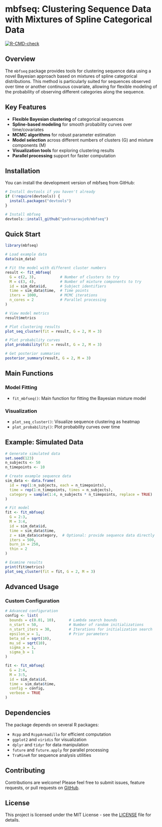 # mbfseq: Clustering Sequence Data with Mixtures of Spline Categorical Data

[![R-CMD-check](https://github.com/pedroaraujo9/mbfseq/workflows/R-CMD-check/badge.svg)](https://github.com/pedroaraujo9/mbfseq/actions)

## Overview

The `mbfseq` package provides tools for clustering sequence data using a novel Bayesian approach based on mixtures of spline categorical distributions. This method is particularly suited for sequences observed over time or another continuous covariate, allowing for flexible modeling of the probability of observing different categories along the sequence.

## Key Features

- **Flexible Bayesian clustering** of categorical sequences
- **Spline-based modeling** for smooth probability curves over time/covariates  
- **MCMC algorithms** for robust parameter estimation
- **Model selection** across different numbers of clusters (G) and mixture components (M)
- **Visualization tools** for exploring clustering results
- **Parallel processing** support for faster computation

## Installation

You can install the development version of mbfseq from GitHub:

```r
# Install devtools if you haven't already
if (!require(devtools)) {
  install.packages("devtools")
}

# Install mbfseq
devtools::install_github("pedroaraujo9/mbfseq")
```

## Quick Start

```r
library(mbfseq)

# Load example data
data(sim_data)

# Fit the model with different cluster numbers
result <- fit_mbfseq(
  G = c(2, 3),           # Number of clusters to try
  M = c(3, 4),           # Number of mixture components to try
  id = sim_data$id,      # Subject identifiers
  time = sim_data$time,  # Time points
  iters = 1000,          # MCMC iterations
  n_cores = 2            # Parallel processing
)

# View model metrics
result$metrics

# Plot clustering results
plot_seq_cluster(fit = result, G = 2, M = 3)

# Plot probability curves
plot_probability(fit = result, G = 2, M = 3)

# Get posterior summaries
posterior_summary(result, G = 2, M = 3)
```

## Main Functions

### Model Fitting
- `fit_mbfseq()`: Main function for fitting the Bayesian mixture model

### Visualization
- `plot_seq_cluster()`: Visualize sequence clustering as heatmap
- `plot_probability()`: Plot probability curves over time



## Example: Simulated Data

```r
# Generate simulated data
set.seed(123)
n_subjects <- 50
n_timepoints <- 10

# Create example sequence data
sim_data <- data.frame(
  id = rep(1:n_subjects, each = n_timepoints),
  time = rep(1:n_timepoints, times = n_subjects),
  category = sample(1:4, n_subjects * n_timepoints, replace = TRUE)
)

# Fit model
fit <- fit_mbfseq(
  G = 2:3,
  M = 3:4,
  id = sim_data$id,
  time = sim_data$time,
  z = sim_data$category,  # Optional: provide sequence data directly
  iters = 500,
  burn_in = 250,
  thin = 2
)

# Examine results
print(fit$metrics)
plot_seq_cluster(fit = fit, G = 2, M = 3)
```

## Advanced Usage

### Custom Configuration

```r
# Advanced configuration
config <- list(
  bounds = c(0.01, 10),      # Lambda search bounds
  n_start = 50,              # Number of random initializations
  n_start_iters = 30,        # Iterations for initialization search
  epsilon_w = 1,             # Prior parameters
  beta_sd = sqrt(10),
  mu_sd = sqrt(10),
  sigma_a = 1,
  sigma_b = 1
)

fit <- fit_mbfseq(
  G = 2:4,
  M = 3:5,
  id = sim_data$id,
  time = sim_data$time,
  config = config,
  verbose = TRUE
)
```

## Dependencies

The package depends on several R packages:
- `Rcpp` and `RcppArmadillo` for efficient computation
- `ggplot2` and `viridis` for visualization
- `dplyr` and `tidyr` for data manipulation
- `future` and `future.apply` for parallel processing
- `TraMineR` for sequence analysis utilities


## Contributing

Contributions are welcome! Please feel free to submit issues, feature requests, or pull requests on [GitHub](https://github.com/pedroaraujo9/mbfseq).

## License

This project is licensed under the MIT License - see the [LICENSE](LICENSE) file for details.


